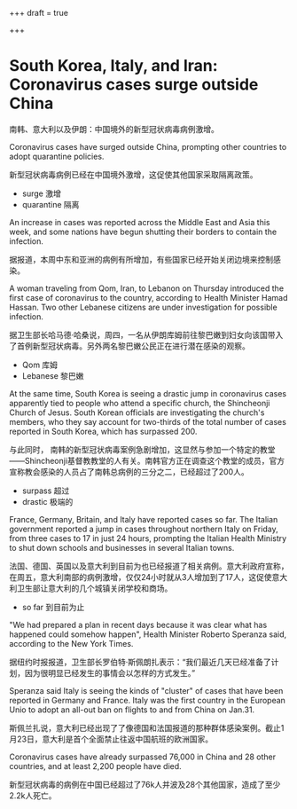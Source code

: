 +++
draft = true

+++
# South Korea, Italy, and Iran: Coronavirus cases surge outside China

南韩、意大利以及伊朗：中国境外的新型冠状病毒病例激增。

Coronavirus cases have surged outside China, prompting other countries to adopt quarantine policies.

新型冠状病毒病例已经在中国境外激增，这促使其他国家采取隔离政策。

* surge 激增
* quarantine 隔离 

An increase in cases was reported across the Middle East and Asia this week, and some nations have begun shutting their borders to contain the infection.

据报道，本周中东和亚洲的病例有所增加，有些国家已经开始关闭边境来控制感染。

A woman traveling from Qom, Iran, to Lebanon on Thursday introduced the first case of coronavirus to the country, according to Health Minister Hamad Hassan. Two other Lebanese citizens are under investigation for possible infection.

据卫生部长哈马德·哈桑说，周四，一名从伊朗库姆前往黎巴嫩到妇女向该国带入了首例新型冠状病毒。另外两名黎巴嫩公民正在进行潜在感染的观察。

* Qom 库姆
* Lebanese 黎巴嫩

At the same time, South Korea is seeing a drastic jump in coronavirus cases apparently tied to people who attend a specific church, the Shincheonji Church of Jesus. South Korean officials are investigating the church's members, who they say account for two-thirds of the total number of cases reported in South Korea, which has surpassed 200.

与此同时， 南韩的新型冠状病毒案例急剧增加，这显然与参加一个特定的教堂——Shincheonji基督教教堂的人有关。南韩官方正在调查这个教堂的成员，官方宣称教会感染的人员占了南韩总病例的三分之二，已经超过了200人。

* surpass 超过
* drastic 极端的

France, Germany, Britain, and Italy have reported cases so far. The Italian government reported a jump in cases throughout northern Italy on Friday, from three cases to 17 in just 24 hours, prompting the Italian Health Ministry to shut down schools and businesses in several Italian towns.

法国、德国、英国以及意大利到目前为也已经报道了相关病例。意大利政府宣称，在周五，意大利南部的病例激增，仅仅24小时就从3人增加到了17人，这促使意大利卫生部让意大利的几个城镇关闭学校和商场。

* so far 到目前为止

"We had prepared a plan in recent days because it was clear what has happened could somehow happen", Health Minister Roberto Speranza said, according to the New York Times.

据纽约时报报道，卫生部长罗伯特·斯佩朗扎表示：“我们最近几天已经准备了计划，因为很明显已经发生的事情会以怎样的方式发生。”

Speranza said Italy is seeing the kinds of "cluster" of cases that have been reported in Germany and France. Italy was the first country in the European Unio to adopt an all-out ban on flights to and from China on Jan.31.

斯佩兰扎说，意大利已经出现了了像德国和法国报道的那种群体感染案例。截止1月23日，意大利是首个全面禁止往返中国航班的欧洲国家。

Coronavirus cases have already surpassed 76,000 in China and 28 other countries, and at least 2,200 people have died.

新型冠状病毒的病例在中国已经超过了76k人并波及28个其他国家，造成了至少2.2k人死亡。